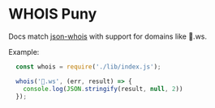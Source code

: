 # WHOIS Puny

Docs match [json-whois](https://github.com/mikemaccana/whois-json) with support for domains like 🍕.ws.

Example:

```js
  const whois = require('./lib/index.js');

  whois('🍕.ws', (err, result) => {
    console.log(JSON.stringify(result, null, 2))
  });
```
